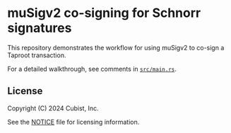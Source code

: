 # muSigv2 co-signing for Schnorr signatures

This repository demonstrates the workflow for using muSigv2 to co-sign
a Taproot transaction.

For a detailed walkthrough, see comments in [`src/main.rs`](src/main.rs).

## License

Copyright (C) 2024 Cubist, Inc.

See the [NOTICE](NOTICE) file for licensing information.
